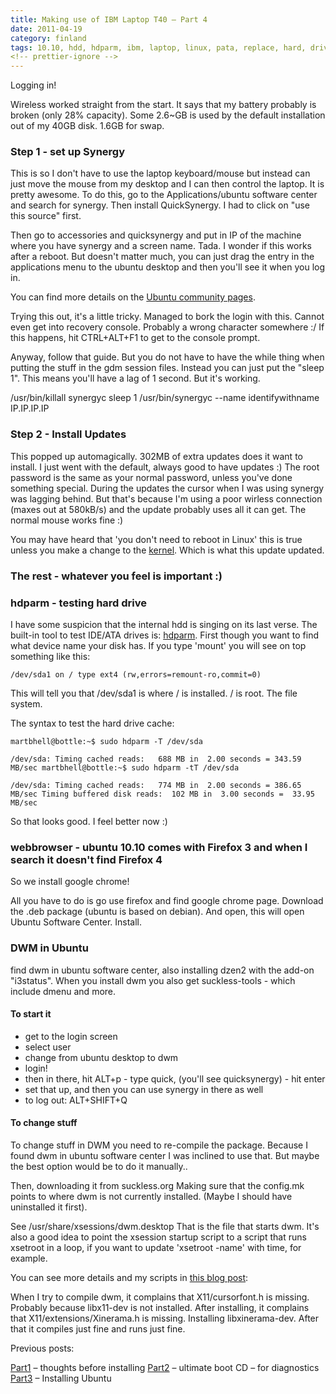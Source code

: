 ```yaml
---
title: Making use of IBM Laptop T40 – Part 4
date: 2011-04-19
category: finland
tags: 10.10, hdd, hdparm, ibm, laptop, linux, pata, replace, hard, drive, synergy, t40, thinkpad
<!-- prettier-ignore -->
---
```


Logging in!

Wireless worked straight from the start. It says that my battery probably is
broken (only 28% capacity). Some 2.6~GB is used by the default installation out
of my 40GB disk. 1.6GB for swap.

### Step 1 - set up Synergy

This is so I don't have to use the laptop keyboard/mouse but instead can just
move the mouse from my desktop and I can then control the laptop. It is pretty
awesome. To do this, go to the Applications/ubuntu software center and search
for synergy. Then install QuickSynergy. I had to click on "use this source"
first.

Then go to accessories and quicksynergy and put in IP of the machine where you
have synergy and a screen name. Tada. I wonder if this works after a reboot. But
doesn't matter much, you can just drag the entry in the applications menu to the
ubuntu desktop and then you'll see it when you log in.

You can find more details on the
[Ubuntu community pages](https://help.ubuntu.com/community/SynergyHowto "synergyhowto").

Trying this out, it's a little tricky. Managed to bork the login with this.
Cannot even get into recovery console. Probably a wrong character somewhere :/
If this happens, hit CTRL+ALT+F1 to get to the console prompt.

Anyway, follow that guide. But you do not have to have the while thing when
putting the stuff in the gdm session files. Instead you can just put the "sleep
1". This means you'll have a lag of 1 second. But it's working.

/usr/bin/killall synergyc sleep 1 /usr/bin/synergyc --name identifywithname
IP.IP.IP.IP

### Step 2 - Install Updates

This popped up automagically. 302MB of extra updates does it want to install. I
just went with the default, always good to have updates :) The root password is
the same as your normal password, unless you've done something special. During
the updates the cursor when I was using synergy was lagging behind. But that's
because I'm using a poor wirless connection (maxes out at 580kB/s) and the
update probably uses all it can get. The normal mouse works fine :)

You may have heard that 'you don't need to reboot in Linux' this is true unless
you make a change to the
[kernel](http://en.wikipedia.org/wiki/Linux_kernel "linux kernel on wikipedia").
Which is what this update updated.

### The rest - whatever you feel is important :)

### hdparm - testing hard drive

I have some suspicion that the internal hdd is singing on its last verse. The
built-in tool to test IDE/ATA drives is:
[hdparm](http://en.wikipedia.org/wiki/Hdparm "hdparm on wikipedia"). First
though you want to find what device name your disk has. If you type 'mount' you
will see on top something like this:

`/dev/sda1 on / type ext4 (rw,errors=remount-ro,commit=0)`

This will tell you that /dev/sda1 is where / is installed. / is root. The file
system.

The syntax to test the hard drive cache:

`martbhell@bottle:~$ sudo hdparm -T /dev/sda`

`/dev/sda: Timing cached reads:   688 MB in  2.00 seconds = 343.59 MB/sec martbhell@bottle:~$ sudo hdparm -tT /dev/sda`

`/dev/sda: Timing cached reads:   774 MB in  2.00 seconds = 386.65 MB/sec Timing buffered disk reads:  102 MB in  3.00 seconds =  33.95 MB/sec`

So that looks good. I feel better now :)

### webbrowser - ubuntu 10.10 comes with Firefox 3 and when I search it doesn't find Firefox 4

So we install google chrome!

All you have to do is go use firefox and find google chrome page. Download the
.deb package (ubuntu is based on debian). And open, this will open Ubuntu
Software Center. Install.

### DWM in Ubuntu

find dwm in ubuntu software center, also installing dzen2 with the add-on
"i3status". When you install dwm you also get suckless-tools - which include
dmenu and more.

#### To start it

- get to the login screen
- select user
- change from ubuntu desktop to dwm
- login!
- then in there, hit ALT+p - type quick, (you'll see quicksynergy) - hit enter
- set that up, and then you can use synergy in there as well
- to log out: ALT+SHIFT+Q

#### To change stuff

To change stuff in DWM you need to re-compile the package. Because I found dwm
in ubuntu software center I was inclined to use that. But maybe the best option
would be to do it manually..

Then, downloading it from suckless.org Making sure that the config.mk points to
where dwm is not currently installed. (Maybe I should have uninstalled it
first).

See /usr/share/xsessions/dwm.desktop That is the file that starts dwm. It's also
a good idea to point the xsession startup script to a script that runs xsetroot
in a loop, if you want to update 'xsetroot -name' with time, for example.

You can see more details and my scripts in
[this blog post](https://www.guldmyr.com/dwm-start-up-script-that-works-with-gdm-login-manager/ "dwm script"):

When I try to compile dwm, it complains that X11/cursorfont.h is missing.
Probably because libx11-dev is not installed. After installing, it complains
that X11/extensions/Xinerama.h is missing. Installing libxinerama-dev. After
that it compiles just fine and runs just fine.

Previous posts:

[Part1](../making-use-of-ibm-laptop-t40-part-1/ "PART1") – thoughts before
installing [Part2](../making-use-of-ibm-laptop-t40-%E2%80%93-part-2/ "par2") –
ultimate boot CD – for diagnostics
[Part3](https://www.guldmyr.com/making-use-of-ibm-laptop-t40-%E2%80%93-part-3/ "part3")
– Installing Ubuntu
